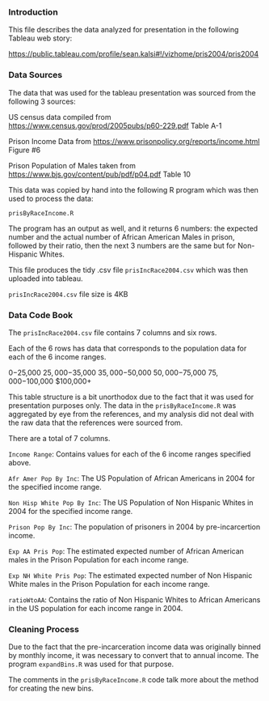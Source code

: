 ### Introduction

This file describes the data analyzed for presentation in the following Tableau web story:

https://public.tableau.com/profile/sean.kalsi#!/vizhome/pris2004/pris2004

### Data Sources

The data that was used for the tableau presentation was sourced from the following 3 sources:

US census data compiled from https://www.census.gov/prod/2005pubs/p60-229.pdf Table A-1

Prison Income Data from https://www.prisonpolicy.org/reports/income.html Figure #6

Prison Population of Males taken from https://www.bjs.gov/content/pub/pdf/p04.pdf  Table 10

This data was copied by hand into the following R program which was then used to process the data:

`prisByRaceIncome.R`

The program has an output as well, and it returns 6 numbers: the expected number and the actual number of African American Males in prison, followed by their ratio, then the next 3 numbers are the same but for Non-Hispanic Whites.

This file produces the tidy .csv file `prisIncRace2004.csv` which was then uploaded into tableau.

`prisIncRace2004.csv` file size is 4KB


### Data Code Book

The `prisIncRace2004.csv` file contains 7 columns and six rows.

Each of the 6 rows has data that corresponds to the population data for each of the 6 income ranges.

$0-$25,000
$25,000-$35,000
$35,000-$50,000
$50,000-$75,000
$75,000-$100,000
$100,000+

This table structure is a bit unorthodox due to the fact that it was used for presentation purposes only. The data in the `prisByRaceIncome.R` was aggregated by eye from the references, and my analysis did not deal with the raw data that the references were sourced from.

There are a total of 7 columns. 

`Income Range`: Contains values for each of the 6 income ranges specified above.

`Afr Amer Pop By Inc`: The US Population of African Americans in 2004 for the specified income range. 

`Non Hisp White Pop By Inc`: The US Population of Non Hispanic Whites in 2004 for the specified income range.

`Prison Pop By Inc`: The population of prisoners in 2004 by pre-incarcertion income.

`Exp AA Pris Pop`: The estimated expected number of African American males in the Prison Population for each income range.

`Exp NH White Pris Pop`: The estimated expected number of Non Hispanic White males in the Prison Population for each income range.

`ratioWtoAA`: Contains the ratio of Non Hispanic Whites to African Americans in the US population for each income range in 2004.



### Cleaning Process

Due to the fact that the pre-incarceration income data was originally binned by monthly income, it was necessary to convert that to annual income. The program `expandBins.R` was used for that purpose.

The comments in the `prisByRaceIncome.R` code talk more about the method for creating the new bins.

